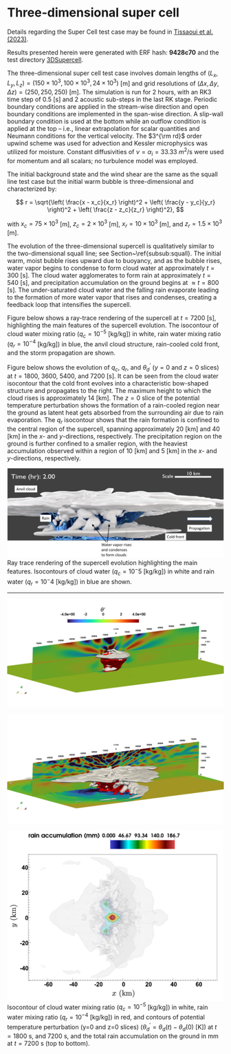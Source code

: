 # Three-dimensional super cell

Details regarding the Super Cell test case may be found in [Tissaoui et al. (2023)](https://doi.org/10.1029/2022MS003283).
    
Results presented herein were generated with ERF hash: **9428c70** and the test directory [3DSupercell](https://github.com/erf-model/ERF/tree/development/Exec/MoistRegTests/SuperCell_3D).


The three-dimensional super cell test case involves domain lengths of $(L_x, L_y, L_z) = (150 \times 10^3, 100 \times 10^3, 24 \times 10^3)$ [m] and grid resolutions of $(\Delta x, \Delta y, \Delta z) = (250, 250, 250)$ [m]. The simulation is run for 2 hours, with an RK3 time step of 0.5 [s] and 2 acoustic sub-steps in the last RK stage. Periodic boundary conditions are applied in the stream-wise direction and open boundary conditions are implemented in the span-wise direction. A slip-wall boundary condition is used at the bottom while an outflow condition is applied at the top – i.e., linear extrapolation for scalar quantities and Neumann conditions for the vertical velocity. The $3^{\rm rd}$ order upwind scheme was used for advection and Kessler microphysics was utilized for moisture. Constant diffusivities of $\nu = \alpha_{i} = 33.33$ $m^2$/s were used for momentum and all scalars; no turbulence model was employed.

The initial background state and the wind shear are the same as the squall line test case but the initial warm bubble is three-dimensional and characterized by:

$$
r = \sqrt{\left( \frac{x - x_c}{x_r} \right)^2 + \left( \frac{y - y_c}{y_r} \right)^2 + \left( \frac{z - z_c}{z_r} \right)^2},
$$

with $x_c = 75 \times 10^3$ [m], $z_c = 2 \times 10^3$ [m], $x_r = 10 \times 10^3$ [m], and $z_r = 1.5 \times 10^3$ [m].

The evolution of the three-dimensional supercell is qualitatively similar to the two-dimensional squall line; see Section~\ref{subsub:squall}. The initial warm, moist bubble rises upward due to buoyancy, and as the bubble rises, water vapor begins to condense to form cloud water at approximately $t = 300$ [s]. The cloud water agglomerates to form rain at approximately $t = 540$ [s], and precipitation accumulation on the ground begins at $\approx t = 800$ [s]. The under-saturated cloud water and the falling rain evaporate leading to the formation of more water vapor that rises and condenses, creating a feedback loop that intensifies the supercell. 

Figure below shows a ray-trace rendering of the supercell at $t = 7200$ [s], highlighting the main features of the supercell evolution. The isocontour of cloud water mixing ratio ($q_c = 10^{-5}$ [kg/kg]) in white, rain water mixing ratio ($q_r = 10^{-4}$ [kg/kg]) in blue, the anvil cloud structure, rain-cooled cold front, and the storm propagation are shown.

Figure below shows the evolution of $q_c$, $q_r$, and $\theta_{d}^{\prime}$ ($y = 0$ and $z = 0$ slices) at $t = 1800$, $3600$, $5400$, and $7200$ [s]. It can be seen from the cloud water isocontour that the cold front evolves into a characteristic bow-shaped structure and propagates to the right. The maximum height to which the cloud rises is approximately 14 [km]. The $z = 0$ slice of the potential temperature perturbation shows the formation of a rain-cooled region near the ground as latent heat gets absorbed from the surrounding air due to rain evaporation. The $q_r$ isocontour shows that the rain formation is confined to the central region of the supercell, spanning approximately 20 [km] and 40 [km] in the $x$- and $y$-directions, respectively. The precipitation region on the ground is further confined to a smaller region, with the heaviest accumulation observed within a region of 10 [km] and 5 [km] in the $x$- and $y$-directions, respectively.



![Ray trace rendering](Supercell3D_Blender.png)
Ray trace rendering of the supercell evolution highlighting the main features. Isocontours of cloud water ($q_c = 10^-5$ [kg/kg]) in white and rain water ($q_r = 10^-4$ [kg/kg]) in blue are shown.

---


![SC at 1800s](SC_1800s.png)

![SC at 7200s](SC_7200s.png)

![Top view of rain accumulation](SC_top_view_qc_rain_accum.png)
Isocontour of cloud water mixing ratio ($q_c = 10^{-5}$ [kg/kg]) in white, rain water mixing ratio ($q_r = 10^{-4}$ [kg/kg]) in red, and contours of potential temperature perturbation (y=0 and z=0 slices) ($\theta_d^{\prime} = \theta_d(t) - \theta_d(0)$ [K]) at $t = 1800$ s, and 7200 s, and the total rain accumulation on the ground in mm at $t = 7200$ s (top to bottom).

